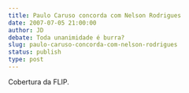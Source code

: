 ```yaml
---
title: Paulo Caruso concorda com Nelson Rodrigues
date: 2007-07-05 21:00:00
author: JD
debate: Toda unanimidade é burra?
slug: paulo-caruso-concorda-com-nelson-rodrigues
status: publish 
type: post
---
```


  
Cobertura da FLIP.
